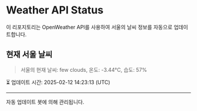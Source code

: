 
# Weather API Status

이 리포지토리는 OpenWeather API를 사용하여 서울의 날씨 정보를 자동으로 업데이트합니다.

## 현재 서울 날씨
> 서울의 현재 날씨: few clouds, 온도: -3.44°C, 습도: 57%

⏳ 업데이트 시간: 2025-02-12 14:23:13 (UTC)

---
자동 업데이트 봇에 의해 관리됩니다.
